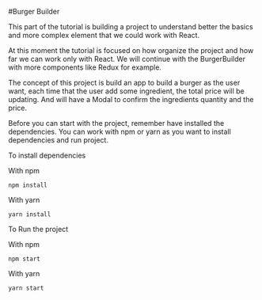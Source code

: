 #Burger Builder

This part of the tutorial is building a project to understand better the basics and more complex element that we could work with React.

At this moment the tutorial is focused on how organize the project and how far we can work only with React. We will continue with the BurgerBuilder with more components like Redux for example. 

The concept of this project is build an app to build a burger as the user want, each time that the user add some ingredient, the total price will be updating. And will have a Modal to confirm the ingredients quantity and the price.


Before you can start with the project, remember have installed the dependencies. You can work with npm or yarn as you want to install dependencies and run project.

To install dependencies

With npm
```
npm install
```

With yarn
```
yarn install
```

To Run the project

With npm
```
npm start
```

With yarn
```
yarn start
```
